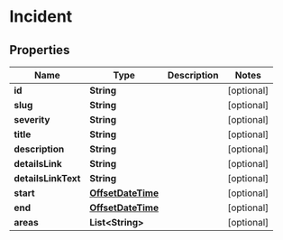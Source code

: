 
# Incident

## Properties
Name | Type | Description | Notes
------------ | ------------- | ------------- | -------------
**id** | **String** |  |  [optional]
**slug** | **String** |  |  [optional]
**severity** | **String** |  |  [optional]
**title** | **String** |  |  [optional]
**description** | **String** |  |  [optional]
**detailsLink** | **String** |  |  [optional]
**detailsLinkText** | **String** |  |  [optional]
**start** | [**OffsetDateTime**](OffsetDateTime.md) |  |  [optional]
**end** | [**OffsetDateTime**](OffsetDateTime.md) |  |  [optional]
**areas** | **List&lt;String&gt;** |  |  [optional]



